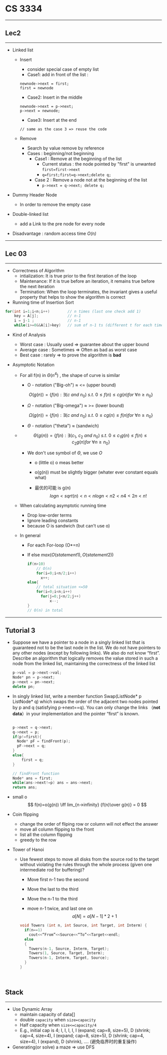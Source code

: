 # CS 3334

---------

## Lec2

---------

* Linked list

  * Insert

    * consider special case of empty list
    * Case1: add in front of the list : 

    ```
    newnode->next = first;
    first = newnode
    ```

    * Case2: Insert in the middle

    ```
    newnode->next = p->next;
    p->next = newnode;
    ```

    * Case3: Insert at the end

    ```
    // same as the case 3 => reuse the code
    ```

  * Remove

    * Search by value remove by reference
    * Cases : beginning/not beginning
      * Case1 : Remove at the beginning of the list
        * Current status : the node pointed by "first" is unwanted ```first=first->next``` 
        * ```q=first;first=q->next;delete q;```
      * Case 2 : Remove a node not at the beginning of the list
        * ```p->next = q->next; delete q;```

* Dummy Header Node

  * In order to remove the empty case

* Double-linked list

  * add a Link to the pre node for every node

* Disadvantage : random access time *O(n)* 

---------

## Lec 03

---------

* Correctness of Algorithm 
  * intialization: It is true prior to the first iteration of the loop 
  * Maintenance:  If it is true before an iteration, it remains true before the next iteration 
  * Termination:  When the loop terminates, the invariant gives a useful property that helps to show the algorithm is correct 
* Running time of Insertion Sort

```c++
for(int i=1;i<n;i++)		// n times (last one check add 1)
	key = A[j];				// n-1
	i = j-1	;				// n-1
    while(i>=0&&A[i]>key)	// sum of n-1 ts (different t for each time)
```

* Kind of Analysis

  * Worst case : Usually used => guarantee about the upper bound
  * Average case : Sometimes => Often as bad as worst case
  * Best case : rarely => to prove the algorithm is **bad**

* Asymptotic Notation

  * For all f(n) in $\Theta (n^4)$ , the shape of curve is similar

    * O - notation ("Big-oh") $\approx$ <= (upper bound)

    $$
    O(g(n))=\{f(n):\exists (c\ and\ n_0)\ s.t.\ 0 \leq f(n) \leq cg(n)for\ \forall n \geq n_0\}
    $$

    * $\Omega$ - notation ("Big-omega") $\approx$ >= (lower bound)

    $$
    \Omega(g(n))=\{f(n):\exists (c\ and\ n_0)\ s.t.\ 0 \leq cg(n) \leq f(n) for\ \forall n \geq n_0\}
    $$

    * $\Theta$ - notation ("theta") $\approx$ (sandwich)

  * $$
    \Theta(g(n))=\{f(n):\exists (c_1,\ c_2\ and\ n_0)\ s.t.\ 0 \leq c_1g(n) \leq f(n) \leq c_2g(n) for\ \forall n \geq n_0\}
    $$

    * We don't use symbol of $\Theta$, we use *O* 

      * o (little o) o meas better

      * o(g(n)) must be slightly bigger (whater ever constant equals what)

      * 最优的可能 is g(n)
        $$
        logn<sqrt(n)<n<nlogn<n2 <n4 <2n <n!
        $$

  * When calculating asymptotic running time

    - Drop low-order terms
    - Ignore leading constants 
    - because O is sandwich (but can't use o)

  * In general

    * For each For-loop (O*=n)

    * If else $max(O(statement1),O(statement2))$

      ```c++
      if(n>10)
          // O(n)
          for(i=0;i<n/2;i++)
          	x++;
      else{
          // total situation <=50
          for(i=0;i<n;i++)
          	for(j=0;j<n/2;j++)
          		x--;
      }
      // O(n) in total
      ```

--------

## Tutorial 3

* Suppose we have a pointer to a node in a singly linked list that is guaranteed not to be the last  node in the list. We do not have pointers to any other nodes (except by following links). We also  do not know “first”. Describe an algorithm that logically removes the value stored in such a node  from the linked list, maintaining the correctness of the linked list

  ```C++
  p->val = p->next->val;
  Node* pn = p->next;
  p->next = pn->next;
  delete pn;
  ```

* In singly linked list, write a member function Swap(ListNode* p ListNode* q) which swaps the  order of the adjacent two nodes pointed by p and q (satisfying p->next==q). You can only change  the links （**not data**）in your implementation and the pointer “first” is known.

  ```C++
  
  p->next = q->next;
  q->next = p;
  if(p!=first){
  	Node* pF = findFront(p);
  	pF->next = q;
  }
  else{
      first = q;
  }
  
  // findFront function
  Node* ans = first;
  while(ans->next!=p) ans = ans->next;
  return ans;
  ```

* small o
  $$
  f(n)=o(g(n)) \iff lim_{n->infinity} {f(n)\over g(n)} = 0
  $$

* Coin flipping

  * change the order of fliping row or column will not effect the answer
  * move all column flipping to the front
  * list all the column flipping
  * greedy to the row

* Tower of Hanoi

  * Use fewest steps to move all disks from the source rod to the target without violating the rules through the whole process (given one intermediate rod for buffering)? 

    * Move first n-1 two the second 

    * Move the last to the third

    * Move the n-1 to the third

    * move n-1 twice, and last one on
      $$
      a[N]=a[N-1]*2+1
      $$



    ```c++
    void Towers (int n, int Source, int Target, int Interm) { 
      if(n==1)
    	cout<<“From”<<Source<<“To”<<Target<<endl; 
      else
      { 
        Towers(n-1, Source, Interm, Target);
    	Towers(1, Source, Target, Interm);
    	Towers(n-1, Interm, Target, Source); 
      }
    }
    ```


​    

## Stack

------

* Use Dynamic Array
  * maintain capacity of data[]
  * double ```capacity``` when ```size=capacity```
  * Half capacity when ``size<=capacity/4``
  * E.g., initial cap is 4; I, I, I, I, I (expand; cap=8, size=5), D (shrink; cap=4, size=4), I (expand; cap=8, size=5), D (shrink; cap=4, size=4), I (expand), D (shrink), .... (避免临界时的重复操作)
* Generating(or solve) a maze => use DFS